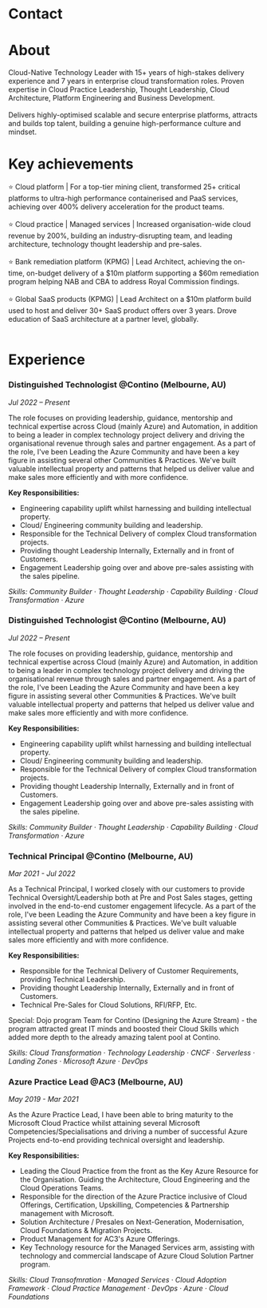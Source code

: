 # Contact 


# About

Cloud-Native Technology Leader with 15+ years of high-stakes delivery experience and 7 years in enterprise cloud transformation roles. Proven expertise in Cloud Practice Leadership, Thought Leadership, Cloud Architecture, Platform Engineering and Business Development.
<br/><br/>
Delivers highly-optimised scalable and secure enterprise platforms, attracts and builds top talent, building a genuine high-performance culture and mindset.

# Key achievements

⭐ Cloud platform | For a top-tier mining client, transformed 25+ critical platforms to ultra-high performance containerised and PaaS services, achieving over 400% delivery acceleration for the product teams. <br/><br/>
⭐ Cloud practice | Managed services | Increased organisation-wide cloud revenue by 200%, building an industry-disrupting team, and leading architecture, technology thought leadership and pre-sales.<br/><br/>
⭐ Bank remediation platform (KPMG) | Lead Architect, achieving the on-time, on-budget delivery of a $10m platform supporting a $60m remediation program helping NAB and CBA to address Royal Commission findings.<br/><br/>
⭐ Global SaaS products (KPMG) | Lead Architect on a $10m platform build used to host and deliver 30+ SaaS product offers over 3 years. Drove education of SaaS architecture at a partner level, globally.<br/><br/>

# Experience

### Distinguished Technologist @Contino (Melbourne, AU)
_Jul 2022 – Present_

The role focuses on providing leadership, guidance, mentorship and technical expertise across Cloud (mainly Azure) and Automation, in addition to being a leader in complex technology project delivery and driving the organisational revenue through sales and partner engagement. 
As a part of the role, I've been Leading the Azure Community and have been a key figure in assisting several other Communities & Practices. We've built valuable intellectual property and patterns that helped us deliver value and make sales more efficiently and with more confidence.

**Key Responsibilities:**

- Engineering capability uplift whilst harnessing and building intellectual property.
- Cloud/ Engineering community building and leadership.
- Responsible for the Technical Delivery of complex Cloud transformation projects. 
- Providing thought Leadership Internally, Externally and in front of Customers. 
- Engagement Leadership going over and above pre-sales assisting with the sales pipeline.

_Skills: Community Builder · Thought Leadership · Capability Building · Cloud Transformation · Azure_




### Distinguished Technologist @Contino (Melbourne, AU)
_Jul 2022 – Present_

The role focuses on providing leadership, guidance, mentorship and technical expertise across Cloud (mainly Azure) and Automation, in addition to being a leader in complex technology project delivery and driving the organisational revenue through sales and partner engagement. 
As a part of the role, I've been Leading the Azure Community and have been a key figure in assisting several other Communities & Practices. We've built valuable intellectual property and patterns that helped us deliver value and make sales more efficiently and with more confidence.

**Key Responsibilities:**

- Engineering capability uplift whilst harnessing and building intellectual property.
- Cloud/ Engineering community building and leadership.
- Responsible for the Technical Delivery of complex Cloud transformation projects. 
- Providing thought Leadership Internally, Externally and in front of Customers. 
- Engagement Leadership going over and above pre-sales assisting with the sales pipeline.

_Skills: Community Builder · Thought Leadership · Capability Building · Cloud Transformation · Azure_


### Technical Principal @Contino (Melbourne, AU)
_Mar 2021 - Jul 2022_

As a Technical Principal, I worked closely with our customers to provide Technical Oversight/Leadership both at Pre and Post Sales stages, getting involved in the end-to-end customer engagement lifecycle. As a part of the role, I've been Leading the Azure Community and have been a key figure in assisting several other Communities & Practices. We've built valuable intellectual property and patterns that helped us deliver value and make sales more efficiently and with more confidence.

**Key Responsibilities:**

- Responsible for the Technical Delivery of Customer Requirements, providing Technical Leadership.
- Providing thought Leadership Internally, Externally and in front of Customers.
- Technical Pre-Sales for Cloud Solutions, RFI/RFP, Etc.

Special: Dojo program Team for Contino (Designing the Azure Stream) - the program attracted great IT minds and boosted their Cloud Skills which added more depth to the already amazing talent pool at Contino.

_Skills: Cloud Transformation · Technology Leadership · CNCF · Serverless · Landing Zones · Microsoft Azure · DevOps_


### Azure Practice Lead @AC3 (Melbourne, AU)
_May 2019 - Mar 2021_

As the Azure Practice Lead, I have been able to bring maturity to the Microsoft Cloud Practice whilst attaining several Microsoft Competencies/Specialisations and driving a number of successful Azure Projects end-to-end providing technical oversight and leadership.

**Key Responsibilities:**

- Leading the Cloud Practice from the front as the Key Azure Resource for the Organisation. Guiding the Architecture, Cloud Engineering and the Cloud Operations Teams.
- Responsible for the direction of the Azure Practice inclusive of Cloud Offerings, Certification, Upskilling, Competencies & Partnership management with Microsoft.
- Solution Architecture / Presales on Next-Generation, Modernisation, Cloud Foundations & Migration Projects.
- Product Management for AC3's Azure Offerings.
- Key Technology resource for the Managed Services arm, assisting with technology and commercial landscape of Azure Cloud Solution Partner program.

_Skills: Cloud Transofmration · Managed Services · Cloud Adoption Framework · Cloud Practice Management · DevOps · Azure · Cloud Foundations_


